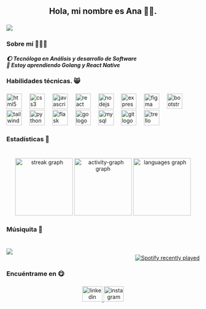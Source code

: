 <h2 align="center">Hola, mi nombre es Ana 👋🏻.</h2>

###

<img align="left" src="https://visitor-badge.laobi.icu/badge?page_id=yngibaes.yngibaes&left_color=darkmagenta&right_color=violet"  />

###

<br clear="both">

<h3 align="left">Sobre mí 🙋🏻‍♀️</h3>

<h5 align="left">🌔 Tecnóloga en Análisis y desarrollo de Software<br>🌱 Estoy aprendiendo Golang y React Native</h5>

###

<h3 align="left">Habilidades técnicas. 😸</h3>

###

<div align="left" style="float">
  <img src="https://cdn.jsdelivr.net/gh/devicons/devicon/icons/html5/html5-original.svg" height="40" alt="html5 logo"  />
  <img width="12" />
  <img src="https://cdn.jsdelivr.net/gh/devicons/devicon/icons/css3/css3-original.svg" height="40" alt="css3 logo"  />
  <img width="12" />
  <img src="https://cdn.jsdelivr.net/gh/devicons/devicon/icons/javascript/javascript-original.svg" height="40" alt="javascript logo"  />
  <img width="12" />
  <img src="https://cdn.jsdelivr.net/gh/devicons/devicon/icons/react/react-original.svg" height="40" alt="react logo"  />
  <img width="12" />
  <img src="https://cdn.jsdelivr.net/gh/devicons/devicon/icons/nodejs/nodejs-original.svg" height="40" alt="nodejs logo"  />
  <img width="12" />
  <img src="https://cdn.jsdelivr.net/gh/devicons/devicon/icons/express/express-original.svg" height="40" alt="express logo"  />
  <img width="12" />
  <img src="https://cdn.jsdelivr.net/gh/devicons/devicon/icons/figma/figma-original.svg" height="40" alt="figma logo"  />
  <img width="12" />
  <img src="https://cdn.jsdelivr.net/gh/devicons/devicon/icons/bootstrap/bootstrap-original.svg" height="40" alt="bootstrap logo"  />
  <img width="12" />
  <img src="https://cdn.jsdelivr.net/gh/devicons/devicon/icons/tailwindcss/tailwindcss-original-wordmark.svg" height="40" alt="tailwindcss logo"  />
  <img width="12" />
  <img src="https://cdn.jsdelivr.net/gh/devicons/devicon/icons/python/python-original.svg" height="40" alt="python logo"  />
  <img width="12" />
  <img src="https://cdn.jsdelivr.net/gh/devicons/devicon/icons/flask/flask-original.svg" height="40" alt="flask logo"  />
  <img width="12" />
  <img src="https://cdn.jsdelivr.net/gh/devicons/devicon/icons/go/go-original.svg" height="40" alt="go logo"  />
  <img width="12" />
  <img src="https://cdn.jsdelivr.net/gh/devicons/devicon/icons/mysql/mysql-original.svg" height="40" alt="mysql logo"  />
  <img width="12" />
  <img src="https://cdn.jsdelivr.net/gh/devicons/devicon/icons/git/git-original.svg" height="40" alt="git logo"  />
  <img width="12" />
  <img src="https://cdn.jsdelivr.net/gh/devicons/devicon/icons/trello/trello-plain.svg" height="40" alt="trello logo"  />
</div>

###

<h3 align="left">Estadísticas 🤯</h3>

###

<br clear="both">

<div align="center">
  <img src="https://streak-stats.demolab.com?user=yngibaes&locale=es&mode=weekly&theme=rose_pine&hide_border=true&border_radius=8&date_format=M%20j%5B,%20Y%5D" height="150" alt="streak graph"  />
  <img src="https://github-readme-activity-graph.vercel.app/graph?username=yngibaes&theme=material-palenight&area=true&hide_border=true&hide_title=false" height="150" alt="activity-graph graph"  />
  <img src="https://github-readme-stats.vercel.app/api/top-langs?username=yngibaes&locale=es&hide_title=false&layout=compact&card_width=320&langs_count=5&theme=rose_pine&hide_border=true" height="150" alt="languages graph"  />
</div>

###

<h3 align="left">Músiquita 🎹</h3>

###

<br clear="both">

<div align="center">
<div align="left">
  <img src="https://spotify-github-profile.vercel.app/api/view?uid=936rxdrfizbzvvkulppb4w9dm&cover_image=true&theme=default&show_offline=false&background_color=000000&interchange=true&bar_color=b889d2&bar_color_cover=true" />
</div> 
<div align="right">
  <a href="https://open.spotify.com/user/936rxdrfizbzvvkulppb4w9dm">
    <img src="https://spotify-recently-played-readme.vercel.app/api?user=936rxdrfizbzvvkulppb4w9dm&count=5&unique=true" alt="Spotify recently played"  />
  </a>
</div>
</div>

###

<h3 align="left">Encuéntrame en 😋</h3>

###

<div align="center">
  <a href="www.linkedin.com/in/anam-vamaya" target="_blank">
    <img src="https://raw.githubusercontent.com/maurodesouza/profile-readme-generator/master/src/assets/icons/social/linkedin/default.svg" width="52" height="40" alt="linkedin logo"  />
  </a>
  <a href="https://www.instagram.com/_amlune?igsh=c2xvM2QycWtldDV5" target="_blank">
    <img src="https://raw.githubusercontent.com/maurodesouza/profile-readme-generator/master/src/assets/icons/social/instagram/default.svg" width="52" height="40" alt="instagram logo"  />
  </a>
</div>

###
